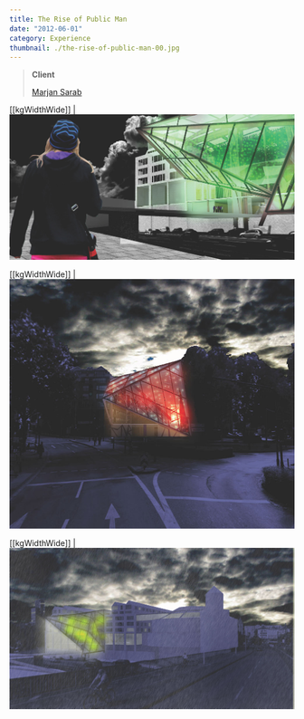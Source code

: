 ```yaml
---
title: The Rise of Public Man
date: "2012-06-01"
category: Experience
thumbnail: ./the-rise-of-public-man-00.jpg
---
```


> **Client**
>
> [Marjan Sarab](https://www.masa.amsterdam/)

[[kgWidthWide]]
| ![The Rise of Public Man 0](./the-rise-of-public-man-00.jpg)

[[kgWidthWide]]
| ![The Rise of Public Man 1](./the-rise-of-public-man-01.jpg)

[[kgWidthWide]]
| ![The Rise of Public Man 2](./the-rise-of-public-man-02.jpg)
